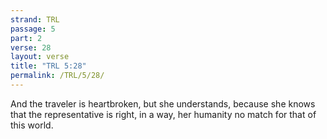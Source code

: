 ```yaml
---
strand: TRL
passage: 5
part: 2
verse: 28
layout: verse
title: "TRL 5:28"
permalink: /TRL/5/28/
---
```

And the traveler is heartbroken, but she understands, because she knows that the representative is right, in a way, her humanity no match for that of this world.

